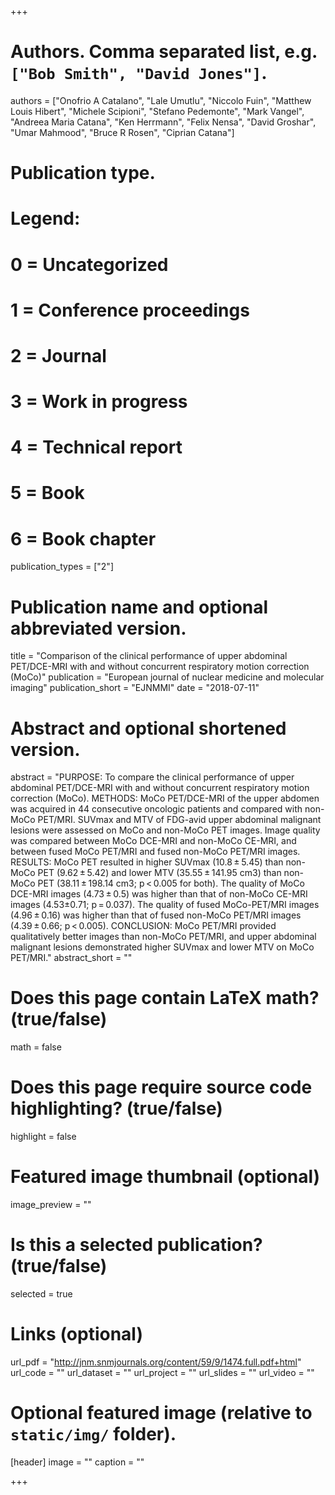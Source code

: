 +++

# Authors. Comma separated list, e.g. `["Bob Smith", "David Jones"]`.
authors = ["Onofrio A Catalano", "Lale Umutlu", "Niccolo Fuin", "Matthew Louis Hibert", "Michele Scipioni", "Stefano Pedemonte", "Mark Vangel", "Andreea Maria Catana", "Ken Herrmann", "Felix Nensa", "David Groshar", "Umar Mahmood", "Bruce R Rosen", "Ciprian Catana"]

# Publication type.
# Legend:
# 0 = Uncategorized
# 1 = Conference proceedings
# 2 = Journal
# 3 = Work in progress
# 4 = Technical report
# 5 = Book
# 6 = Book chapter
publication_types = ["2"]

# Publication name and optional abbreviated version.
title = "Comparison of the clinical performance of upper abdominal PET/DCE-MRI with and without concurrent respiratory motion correction (MoCo)"
publication = "European journal of nuclear medicine and molecular imaging"
publication_short = "EJNMMI"
date = "2018-07-11"

# Abstract and optional shortened version.
abstract = "PURPOSE: To compare the clinical performance of upper abdominal PET/DCE-MRI with and without concurrent respiratory motion correction (MoCo). METHODS: MoCo PET/DCE-MRI of the upper abdomen was acquired in 44 consecutive oncologic patients and compared with non-MoCo PET/MRI. SUVmax and MTV of FDG-avid upper abdominal malignant lesions were assessed on MoCo and non-MoCo PET images. Image quality was compared between MoCo DCE-MRI and non-MoCo CE-MRI, and between fused MoCo PET/MRI and fused non-MoCo PET/MRI images. RESULTS: MoCo PET resulted in higher SUVmax (10.8 ± 5.45) than non-MoCo PET (9.62 ± 5.42) and lower MTV (35.55 ± 141.95 cm3) than non-MoCo PET (38.11 ± 198.14 cm3; p < 0.005 for both). The quality of MoCo DCE-MRI images (4.73 ± 0.5) was higher than that of non-MoCo CE-MRI images (4.53±0.71; p = 0.037). The quality of fused MoCo-PET/MRI images (4.96 ± 0.16) was higher than that of fused non-MoCo PET/MRI images (4.39 ± 0.66; p < 0.005). CONCLUSION: MoCo PET/MRI provided qualitatively better images than non-MoCo PET/MRI, and upper abdominal malignant lesions demonstrated higher SUVmax and lower MTV on MoCo PET/MRI."
abstract_short = ""

# Does this page contain LaTeX math? (true/false)
math = false

# Does this page require source code highlighting? (true/false)
highlight = false

# Featured image thumbnail (optional)
image_preview = ""

# Is this a selected publication? (true/false)
selected = true

# Links (optional)
url_pdf = "http://jnm.snmjournals.org/content/59/9/1474.full.pdf+html"
url_code = ""
url_dataset = ""
url_project = ""
url_slides = ""
url_video = ""

# Optional featured image (relative to `static/img/` folder).
[header]
image = ""
caption = ""

+++
